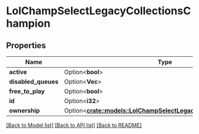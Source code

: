 # LolChampSelectLegacyCollectionsChampion

## Properties

Name | Type | Description | Notes
------------ | ------------- | ------------- | -------------
**active** | Option<**bool**> |  | [optional]
**disabled_queues** | Option<**Vec<String>**> |  | [optional]
**free_to_play** | Option<**bool**> |  | [optional]
**id** | Option<**i32**> |  | [optional]
**ownership** | Option<[**crate::models::LolChampSelectLegacyCollectionsOwnership**](LolChampSelectLegacyCollectionsOwnership.md)> |  | [optional]

[[Back to Model list]](../README.md#documentation-for-models) [[Back to API list]](../README.md#documentation-for-api-endpoints) [[Back to README]](../README.md)


